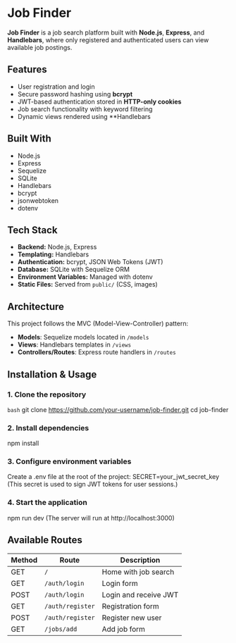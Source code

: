# Job Finder

**Job Finder** is a job search platform built with **Node.js**, **Express**, and **Handlebars**, where only registered and authenticated users can view available job postings.


## Features

- User registration and login
- Secure password hashing using **bcrypt**
- JWT-based authentication stored in **HTTP-only cookies**
- Job search functionality with keyword filtering
- Dynamic views rendered using **Handlebars


## Built With
- Node.js
- Express
- Sequelize
- SQLite
- Handlebars
- bcrypt
- jsonwebtoken
- dotenv


## Tech Stack

- **Backend:** Node.js, Express
- **Templating:** Handlebars
- **Authentication:** bcrypt, JSON Web Tokens (JWT)
- **Database:** SQLite with Sequelize ORM
- **Environment Variables:** Managed with dotenv
- **Static Files:** Served from `public/` (CSS, images)


## Architecture

This project follows the MVC (Model-View-Controller) pattern:

- **Models**: Sequelize models located in `/models`
- **Views**: Handlebars templates in `/views`
- **Controllers/Routes**: Express route handlers in `/routes`


## Installation & Usage

### 1. Clone the repository

```bash```
git clone https://github.com/your-username/job-finder.git
cd job-finder

### 2. Install dependencies
npm install

### 3. Configure environment variables
Create a .env file at the root of the project: 
SECRET=your_jwt_secret_key
(This secret is used to sign JWT tokens for user sessions.)

### 4. Start the application
npm run dev
(The server will run at http://localhost:3000)


## Available Routes

| Method | Route             | Description                 |
|--------|-------------------|-----------------------------|
| GET    | `/`               | Home with job search        |
| GET    | `/auth/login`     | Login form                  |
| POST   | `/auth/login`     | Login and receive JWT       |
| GET    | `/auth/register`  | Registration form           |
| POST   | `/auth/register`  | Register new user           |
| GET    | `/jobs/add`       | Add job form                |
